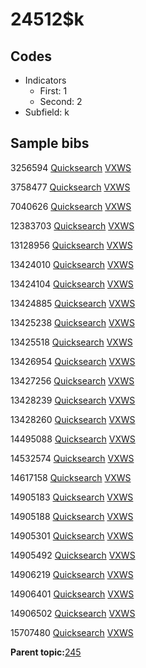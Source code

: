 # 24512$k

## Codes

-   Indicators
    -   First: 1
    -   Second: 2
-   Subfield: k

## Sample bibs

3256594 [Quicksearch](https://search.library.yale.edu/catalog/3256594) [VXWS](http://prodorbis.library.yale.edu:7014/vxws/GetHoldingsService?bibId=3256594)

3758477 [Quicksearch](https://search.library.yale.edu/catalog/3758477) [VXWS](http://prodorbis.library.yale.edu:7014/vxws/GetHoldingsService?bibId=3758477)

7040626 [Quicksearch](https://search.library.yale.edu/catalog/7040626) [VXWS](http://prodorbis.library.yale.edu:7014/vxws/GetHoldingsService?bibId=7040626)

12383703 [Quicksearch](https://search.library.yale.edu/catalog/12383703) [VXWS](http://prodorbis.library.yale.edu:7014/vxws/GetHoldingsService?bibId=12383703)

13128956 [Quicksearch](https://search.library.yale.edu/catalog/13128956) [VXWS](http://prodorbis.library.yale.edu:7014/vxws/GetHoldingsService?bibId=13128956)

13424010 [Quicksearch](https://search.library.yale.edu/catalog/13424010) [VXWS](http://prodorbis.library.yale.edu:7014/vxws/GetHoldingsService?bibId=13424010)

13424104 [Quicksearch](https://search.library.yale.edu/catalog/13424104) [VXWS](http://prodorbis.library.yale.edu:7014/vxws/GetHoldingsService?bibId=13424104)

13424885 [Quicksearch](https://search.library.yale.edu/catalog/13424885) [VXWS](http://prodorbis.library.yale.edu:7014/vxws/GetHoldingsService?bibId=13424885)

13425238 [Quicksearch](https://search.library.yale.edu/catalog/13425238) [VXWS](http://prodorbis.library.yale.edu:7014/vxws/GetHoldingsService?bibId=13425238)

13425518 [Quicksearch](https://search.library.yale.edu/catalog/13425518) [VXWS](http://prodorbis.library.yale.edu:7014/vxws/GetHoldingsService?bibId=13425518)

13426954 [Quicksearch](https://search.library.yale.edu/catalog/13426954) [VXWS](http://prodorbis.library.yale.edu:7014/vxws/GetHoldingsService?bibId=13426954)

13427256 [Quicksearch](https://search.library.yale.edu/catalog/13427256) [VXWS](http://prodorbis.library.yale.edu:7014/vxws/GetHoldingsService?bibId=13427256)

13428239 [Quicksearch](https://search.library.yale.edu/catalog/13428239) [VXWS](http://prodorbis.library.yale.edu:7014/vxws/GetHoldingsService?bibId=13428239)

13428260 [Quicksearch](https://search.library.yale.edu/catalog/13428260) [VXWS](http://prodorbis.library.yale.edu:7014/vxws/GetHoldingsService?bibId=13428260)

14495088 [Quicksearch](https://search.library.yale.edu/catalog/14495088) [VXWS](http://prodorbis.library.yale.edu:7014/vxws/GetHoldingsService?bibId=14495088)

14532574 [Quicksearch](https://search.library.yale.edu/catalog/14532574) [VXWS](http://prodorbis.library.yale.edu:7014/vxws/GetHoldingsService?bibId=14532574)

14617158 [Quicksearch](https://search.library.yale.edu/catalog/14617158) [VXWS](http://prodorbis.library.yale.edu:7014/vxws/GetHoldingsService?bibId=14617158)

14905183 [Quicksearch](https://search.library.yale.edu/catalog/14905183) [VXWS](http://prodorbis.library.yale.edu:7014/vxws/GetHoldingsService?bibId=14905183)

14905188 [Quicksearch](https://search.library.yale.edu/catalog/14905188) [VXWS](http://prodorbis.library.yale.edu:7014/vxws/GetHoldingsService?bibId=14905188)

14905301 [Quicksearch](https://search.library.yale.edu/catalog/14905301) [VXWS](http://prodorbis.library.yale.edu:7014/vxws/GetHoldingsService?bibId=14905301)

14905492 [Quicksearch](https://search.library.yale.edu/catalog/14905492) [VXWS](http://prodorbis.library.yale.edu:7014/vxws/GetHoldingsService?bibId=14905492)

14906219 [Quicksearch](https://search.library.yale.edu/catalog/14906219) [VXWS](http://prodorbis.library.yale.edu:7014/vxws/GetHoldingsService?bibId=14906219)

14906401 [Quicksearch](https://search.library.yale.edu/catalog/14906401) [VXWS](http://prodorbis.library.yale.edu:7014/vxws/GetHoldingsService?bibId=14906401)

14906502 [Quicksearch](https://search.library.yale.edu/catalog/14906502) [VXWS](http://prodorbis.library.yale.edu:7014/vxws/GetHoldingsService?bibId=14906502)

15707480 [Quicksearch](https://search.library.yale.edu/catalog/15707480) [VXWS](http://prodorbis.library.yale.edu:7014/vxws/GetHoldingsService?bibId=15707480)

**Parent topic:**[245](../../tags/245/245.md)

